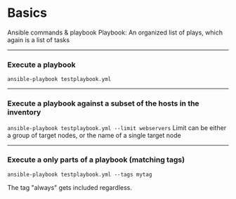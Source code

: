 # Basics

Ansible commands & playbook
Playbook: An organized list of plays, which again is a list of tasks

---
### Execute a playbook
`ansible-playbook testplaybook.yml`

---
### Execute a playbook against a subset of the hosts in the inventory
`ansible-playbook testplaybook.yml --limit webservers`
Limit can be either a group of target nodes, or the name of a single target node

---
### Execute a only parts of a playbook (matching tags)
`ansible-playbook testplaybook.yml --tags mytag`

The tag "always" gets included regardless.
